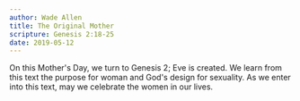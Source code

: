 ```yaml
---
author: Wade Allen
title: The Original Mother
scripture: Genesis 2:18-25
date: 2019-05-12
---
```


On this Mother's Day, we turn to Genesis 2; Eve is created. We learn from this text the purpose for woman and God's design for sexuality. As we enter into this text, may we celebrate the women in our lives.
